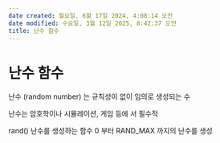 ```yaml
---
date created: 월요일, 6월 17일 2024, 4:08:14 오전
date modified: 수요일, 3월 12일 2025, 8:42:37 오전
title: 난수 함수
---
```


# 난수 함수

난수 (random number) 는 규칙성이 없이 임의로 생성되는 수

난수는 암호학이나 시뮬레이션, 게임 등에 서 필수적

rand()
난수를 생성하는 함수
0 부터 RAND_MAX 까지의 난수를 생성
